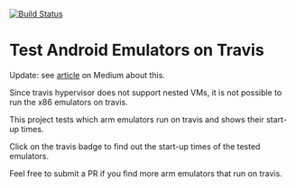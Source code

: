 [![Build Status](https://travis-ci.org/mmcc007/test_emulators.svg?branch=master)](https://travis-ci.org/mmcc007/test_emulators)

# Test Android Emulators on Travis

Update: see [article](https://medium.com/@nocnoc/android-emulators-in-thcloud-f39e11c15bfa) on Medium about this.

Since travis hypervisor does not support nested VMs, it is not possible to run the x86 emulators on travis.

This project tests which arm emulators run on travis and shows their start-up times.

Click on the travis badge to find out the start-up times of the tested emulators.

Feel free to submit a PR if you find more arm emulators that run on travis.
